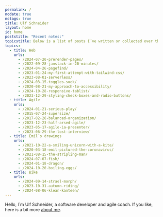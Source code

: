 ```yaml
---
permalink: /
nodate: true
notags: true
title: Ulf Schneider
layout: home
id: home
poststitle: "Recent notes:"
topicstitle: Below is a list of posts I´ve written or collected over the years, and of which I think they should appear here.
topics:
  - title: Web
    urls:
      - /2024-07-20-prerender-pages/
      - /2022-09-28-jamstack-in-20-minutes/
      - /2024-04-26-pagefind/
      - /2023-01-24-my-first-attempt-with-tailwind-css/
      - /2023-08-01-serverless/
      - /2024-03-15-toggles-suck/
      - /2020-08-21-my-approach-to-accessibility/
      - /2024-10-28-responsive-tablist/
      - /2023-12-29-styling-check-boxes-and-radio-buttons/
  - title: Agile
    urls:
      - /2024-01-21-serious-play/
      - /2015-07-24-supersize/
      - /2017-02-26-balanced-organization/
      - /2023-12-23-half-arsed-agile/
      - /2023-05-17-agile-ia-presenter/
      - /2023-06-29-the-lost-interview/
  - title: Emil´s drawings
    urls:
      - /2021-10-22-a-smiling-unicorn-with-a-kite/
      - /2020-03-18-emil-pictured-the-coronavirus/
      - /2021-08-15-the-stripling-man/
      - /2024-07-07-fish/
      - /2024-01-18-dragon/
      - /2024-10-20-boiling-eggs/
  - title: Bike
    urls:
      - /2024-09-14-strael-morph/
      - /2023-10-31-autumn-riding/
      - /2024-08-06-klean-kanteen/
---
```


Hello, I´m Ulf Schneider, a software developer and agile coach. If you like, here is a bit more [about me](/about/).
